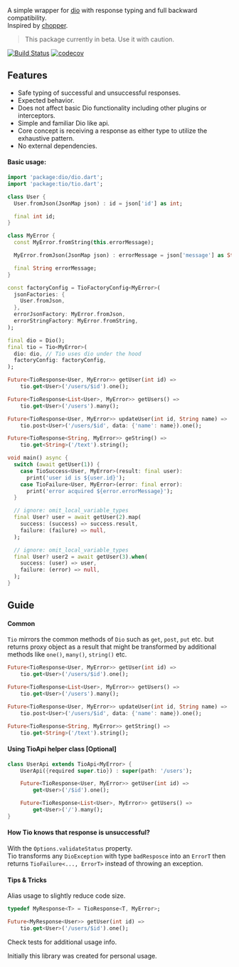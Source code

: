 A simple wrapper for [dio](https://pub.dev/packages/dio) with response typing and full backward compatibility.   
Inspired by [chopper](https://pub.dev/packages/chopper).

> This package currently in beta. Use it with caution.

<a href="https://github.com/urusai88/tio/actions"><img src="https://github.com/urusai88/tio/workflows/Build/badge.svg" alt="Build Status"></a>
[![codecov](https://codecov.io/gh/urusai88/tio/branch/main/graph/badge.svg)](https://codecov.io/gh/urusai88/tio)

## Features

- Safe typing of successful and unsuccessful responses.
- Expected behavior.
- Does not affect basic Dio functionality including other plugins or interceptors.
- Simple and familiar Dio like api.
- Core concept is receiving a response as either type to utilize the exhaustive pattern.
- No external dependencies.
 
#### Basic usage:

```dart
import 'package:dio/dio.dart';
import 'package:tio/tio.dart';

class User {
  User.fromJson(JsonMap json) : id = json['id'] as int;

  final int id;
}

class MyError {
  const MyError.fromString(this.errorMessage);

  MyError.fromJson(JsonMap json) : errorMessage = json['message'] as String;

  final String errorMessage;
}

const factoryConfig = TioFactoryConfig<MyError>(
  jsonFactories: {
    User.fromJson,
  },
  errorJsonFactory: MyError.fromJson,
  errorStringFactory: MyError.fromString,
);

final dio = Dio();
final tio = Tio<MyError>(
  dio: dio, // Tio uses dio under the hood
  factoryConfig: factoryConfig,
);

Future<TioResponse<User, MyError>> getUser(int id) =>
    tio.get<User>('/users/$id').one();

Future<TioResponse<List<User>, MyError>> getUsers() =>
    tio.get<User>('/users').many();

Future<TioResponse<User, MyError>> updateUser(int id, String name) =>
    tio.post<User>('/users/$id', data: {'name': name}).one();

Future<TioResponse<String, MyError>> geString() =>
    tio.get<String>('/text').string();

void main() async {
  switch (await getUser(1)) {
    case TioSuccess<User, MyError>(result: final user):
      print('user id is ${user.id}');
    case TioFailure<User, MyError>(error: final error):
      print('error acquired ${error.errorMessage}');
  }

  // ignore: omit_local_variable_types
  final User? user = await getUser(2).map(
    success: (success) => success.result,
    failure: (failure) => null,
  );

  // ignore: omit_local_variable_types
  final User? user2 = await getUser(3).when(
    success: (user) => user,
    failure: (error) => null,
  );
}

```

## Guide

#### Common

`Tio` mirrors the common methods of `Dio` such as `get`, `post`, `put` etc. but returns proxy object as a result that might be transformed by additional methods like `one()`, `many()`, `string()` etc.

```dart
Future<TioResponse<User, MyError>> getUser(int id) =>
    tio.get<User>('/users/$id').one();

Future<TioResponse<List<User>, MyError>> getUsers() =>
    tio.get<User>('/users').many();

Future<TioResponse<User, MyError>> updateUser(int id, String name) =>
    tio.post<User>('/users/$id', data: {'name': name}).one();

Future<TioResponse<String, MyError>> getString() =>
    tio.get<String>('/text').string();
```

#### Using TioApi helper class [Optional]
```dart
class UserApi extends TioApi<MyError> {
    UserApi({required super.tio}) : super(path: '/users');

    Future<TioResponse<User, MyError>> getUser(int id) =>
        get<User>('/$id').one();

    Future<TioResponse<List<User>, MyError>> getUsers() =>
        get<User>('/').many();
}
```

#### How Tio knows that response is unsuccessful?

With the `Options.validateStatus` property.  
Tio transforms any `DioException` with type `badResposce` into an `ErrorT` then returns `TioFailure<..., ErrorT>` instead of throwing an exception.

#### Tips & Tricks

Alias usage to slightly reduce code size.

```dart
typedef MyResponse<T> = TioResponse<T, MyError>;

Future<MyResponse<User>> getUser(int id) =>
    tio.get<User>('/users/$id').one();
```

Check tests for additional usage info.

Initially this library was created for personal usage.
